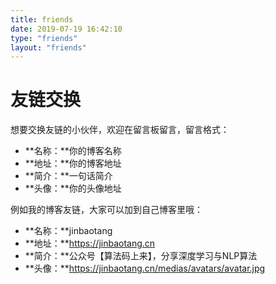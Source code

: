 ```yaml
---
title: friends
date: 2019-07-19 16:42:10
type: "friends"
layout: "friends"
---
```


# 友链交换
想要交换友链的小伙伴，欢迎在留言板留言，留言格式：
* **名称：**你的博客名称
* **地址：**你的博客地址
* **简介：**一句话简介
* **头像：**你的头像地址

例如我的博客友链，大家可以加到自己博客里哦：
* **名称：**jinbaotang
* **地址：**https://jinbaotang.cn
* **简介：**公众号【算法码上来】，分享深度学习与NLP算法
* **头像：**https://jinbaotang.cn/medias/avatars/avatar.jpg
